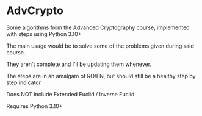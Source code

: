 # AdvCrypto

Some algorithms from the Advanced Cryptography course, implemented with steps using Python 3.10+

The main usage would be to solve some of the problems given during said course.

They aren't complete and I'll be updating them whenever.

The steps are in an amalgam of RO/EN, but should still be a healthy step by step indicator.

Does NOT include Extended Euclid / Inverse Euclid

Requires Python 3.10+
